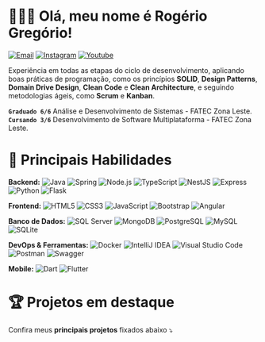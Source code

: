 # 👨🏻‍💻 Olá, meu nome é Rogério Gregório!  
[![Email](https://img.shields.io/badge/bernardo.rogerio93@gmail.com-000000?style=flat&logo=gmail&logoColor=D14836)](mailto:bernardo.rogerio93@gmail.com)
[![Instagram](https://img.shields.io/badge/@rogeriogregorio__-000000?style=flat&logo=instagram&logoColor=FF6384)](https://www.instagram.com/rogeriogregorio_/)
[![Youtube](https://img.shields.io/badge/@rogeriogregorio93-000000?style=flat&logo=youtube&logoColor=FF0000)](https://www.youtube.com/@rogeriogregorio93)

Experiência em todas as etapas do ciclo de desenvolvimento, aplicando boas práticas de programação, como os princípios **SOLID**, 
**Design Patterns**, **Domain Drive Design**, **Clean Code** e **Clean Architecture**, e seguindo metodologias ágeis, como **Scrum** e **Kanban**.

**`Graduado 6/6`** Análise e Desenvolvimento de Sistemas - FATEC Zona Leste.  
**`Cursando 3/6`** Desenvolvimento de Software Multiplataforma - FATEC Zona Leste.

# 🚀 Principais Habilidades

**Backend:**
![Java](https://img.shields.io/badge/Java-000000?style=flat&logo=coffeescript&logoColor=D2B48C)
![Spring](https://img.shields.io/badge/Spring-000000?style=flat&logo=spring&logoColor=6DB33F)
![Node.js](https://img.shields.io/badge/Node.js-000000?style=flat&logo=node.js&logoColor=339933)
![TypeScript](https://img.shields.io/badge/TypeScript-000000?style=flat&logo=typescript&logoColor=3178C6)
![NestJS](https://img.shields.io/badge/NestJS-000000?style=flat&logo=nestjs&logoColor=E0234E)
![Express](https://img.shields.io/badge/Express-000000?style=flat&logo=express&logoColor=FFFFFF)
![Python](https://img.shields.io/badge/Python-000000?style=flat&logo=python&logoColor=3776AB)
![Flask](https://img.shields.io/badge/Flask-000000?style=flat&logo=flask&logoColor=FFFFFF)

<!--![Hibernate](https://img.shields.io/badge/Hibernate-000000?style=flat&logo=hibernate&logoColor=59666C) 
![Spring Security](https://img.shields.io/badge/Spring%20Security-000000?style=flat&logo=springsecurity&logoColor=6DB33F)
![JUnit5](https://img.shields.io/badge/Junit5-000000?style=flat&logo=junit5&logoColor=25A162)
![Maven](https://img.shields.io/badge/Maven-000000?style=flat&logo=apachemaven&logoColor=C71A36)
![JavaFX](https://img.shields.io/badge/JavaFX-000000?style=flat&logo=openjdk&logoColor=FF6F00)
![JWT](https://img.shields.io/badge/JWT-000000?style=flat&logo=jsonwebtokens&logoColor=00B7EB)-->

<!--
![Sequelize](https://img.shields.io/badge/Sequelize-000000?style=flat&logo=sequelize&logoColor=52B0E7)
![TypeORM](https://img.shields.io/badge/TypeORM-000000?style=flat&logo=typeorm&logoColor=FDF5E6)
![Mongoose](https://img.shields.io/badge/Mongoose-000000?style=flat&logo=mongoose&logoColor=880000)
![SQLAlchemy](https://img.shields.io/badge/SQLAlchemy-000000?style=flat&logo=sqlalchemy&logoColor=E34F26)
-->

**Frontend:**
![HTML5](https://img.shields.io/badge/HTML5-000000?style=flat&logo=html5&logoColor=E34F26)
![CSS3](https://img.shields.io/badge/CSS3-000000?style=flat&logo=css3&logoColor=1572B6)
![JavaScript](https://img.shields.io/badge/JavaScript-000000?style=flat&logo=javascript&logoColor=F7DF1E)
![Bootstrap](https://img.shields.io/badge/Bootstrap-000000?style=flat&logo=bootstrap&logoColor=563D7C)
![Angular](https://img.shields.io/badge/Angular-000000?style=flat&logo=angular&logoColor=DD0031)

**Banco de Dados:**
![SQL Server](https://img.shields.io/badge/SQL%20Server-000000?style=flat&logo=adminer&logoColor=29A2FF)
![MongoDB](https://img.shields.io/badge/MongoDB-000000?style=flat&logo=mongodb&logoColor=4EA94B)
![PostgreSQL](https://img.shields.io/badge/PostgreSQL-000000?style=flat&logo=postgresql&logoColor=4169E1)
![MySQL](https://img.shields.io/badge/MySQL-000000?style=flat&logo=mysql&logoColor=4479A1)
![SQLite](https://img.shields.io/badge/SQLite-000000?style=flat&logo=sqlite&logoColor=003B57)

**DevOps & Ferramentas:**
![Docker](https://img.shields.io/badge/Docker-000000?style=flat&logo=docker&logoColor=2496ED)
![IntelliJ IDEA](https://img.shields.io/badge/IntelliJ_IDEA-000000?style=flat&logo=intellijidea&logoColor=white)
![Visual Studio Code](https://img.shields.io/badge/VS%20Code-000000?style=flat&logo=htmx&logoColor=007ACC)
![Postman](https://img.shields.io/badge/Postman-000000?style=flat&logo=postman&logoColor=FF6C37)
![Swagger](https://img.shields.io/badge/Swagger-000000?style=flat&logo=swagger&logoColor=85EA2D)

**Mobile:**
![Dart](https://img.shields.io/badge/Dart-000000?style=flat&logo=dart&logoColor=0175C2)
![Flutter](https://img.shields.io/badge/Flutter-000000?style=flat&logo=flutter&logoColor=02569B)

<!--
**Sistemas Operacionais:**
![Ubuntu](https://img.shields.io/badge/Ubuntu-000000?style=flat&logo=ubuntu&logoColor=E95420)
![Debian](https://img.shields.io/badge/Debian-000000?style=flat&logo=debian&logoColor=A80030)
-->

# 🏆 Projetos em destaque
Confira meus **principais projetos** fixados abaixo ⤵️
